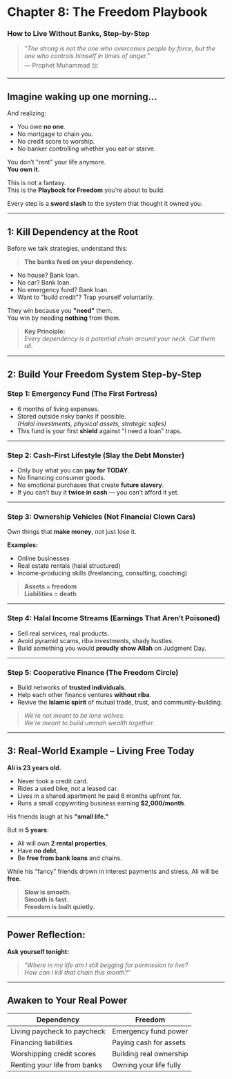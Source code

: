 # Chapter 8: The Freedom Playbook  
### How to Live Without Banks, Step-by-Step

> *"The strong is not the one who overcomes people by force, but the one who controls himself in times of anger."*  
> — Prophet Muhammad ﷺ

---

## Imagine waking up one morning...

And realizing:

- You owe **no one**.  
- No mortgage to chain you.  
- No credit score to worship.  
- No banker controlling whether you eat or starve.  

You don’t "rent" your life anymore.  
**You own it.**

This is not a fantasy.  
This is the **Playbook for Freedom** you’re about to build.

Every step is a **sword slash** to the system that thought it owned you.

---

## 1: Kill Dependency at the Root

Before we talk strategies, understand this:

> **The banks feed on your dependency.**

- No house? Bank loan.  
- No car? Bank loan.  
- No emergency fund? Bank loan.  
- Want to "build credit"? Trap yourself voluntarily.

They win because you **"need"** them.  
You win by needing **nothing** from them.

> **Key Principle:**  
> *Every dependency is a potential chain around your neck. Cut them all.*

---

## 2: Build Your Freedom System Step-by-Step

### **Step 1: Emergency Fund (The First Fortress)**  
- 6 months of living expenses.  
- Stored outside risky banks if possible.  
  *(Halal investments, physical assets, strategic safes)*  
- This fund is your first **shield** against "I need a loan" traps.

---

### **Step 2: Cash-First Lifestyle (Slay the Debt Monster)**  
- Only buy what you can **pay for TODAY**.  
- No financing consumer goods.  
- No emotional purchases that create **future slavery**.  
- If you can’t buy it **twice in cash** — you can’t afford it yet.

---

### **Step 3: Ownership Vehicles (Not Financial Clown Cars)**  
Own things that **make money**, not just lose it.

**Examples:**
- Online businesses  
- Real estate rentals (halal structured)  
- Income-producing skills (freelancing, consulting, coaching)

> **Assets = freedom**  
> **Liabilities = death**

---

### **Step 4: Halal Income Streams (Earnings That Aren’t Poisoned)**  
- Sell real services, real products.  
- Avoid pyramid scams, riba investments, shady hustles.  
- Build something you would **proudly show Allah** on Judgment Day.

---

### **Step 5: Cooperative Finance (The Freedom Circle)**  
- Build networks of **trusted individuals**.  
- Help each other finance ventures **without riba**.  
- Revive the **Islamic spirit** of mutual trade, trust, and community-building.

> *We’re not meant to be lone wolves.  
We’re meant to build ummah wealth together.*

---

## 3: Real-World Example – Living Free Today

**Ali is 23 years old.**

- Never took a credit card.  
- Rides a used bike, not a leased car.  
- Lives in a shared apartment he paid 6 months upfront for.  
- Runs a small copywriting business earning **$2,000/month**.

His friends laugh at his **"small life."**

But in **5 years**:

- Ali will own **2 rental properties**,  
- Have **no debt**,  
- Be **free from bank loans** and chains.

While his “fancy” friends drown in interest payments and stress, Ali will be **free**.

> **Slow is smooth.  
Smooth is fast.  
Freedom is built quietly.**

---

##  Power Reflection:

**Ask yourself tonight:**

> *"Where in my life am I still begging for permission to live?  
How can I kill that chain this month?"*

---

## Awaken to Your Real Power

| **Dependency**                     | **Freedom**                       |
|-----------------------------------|-----------------------------------|
| Living paycheck to paycheck       | Emergency fund power              |
| Financing liabilities             | Paying cash for assets            |
| Worshipping credit scores         | Building real ownership           |
| Renting your life from banks      | Owning your life fully            |
